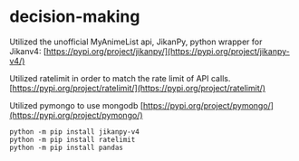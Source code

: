 # decision-making

Utilized the unofficial MyAnimeList api, JikanPy, python wrapper for Jikanv4: [https://pypi.org/project/jikanpy/](https://pypi.org/project/jikanpy-v4/)

Utilized ratelimit in order to match the rate limit of API calls. [https://pypi.org/project/ratelimit/](https://pypi.org/project/ratelimit/)

Utilized pymongo to use mongodb [https://pypi.org/project/pymongo/](https://pypi.org/project/pymongo/)

```
python -m pip install jikanpy-v4
python -m pip install ratelimit
python -m pip install pandas
```

